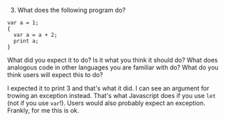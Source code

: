 3. What does the following program do?

```
var a = 1;
{
  var a = a + 2;
  print a;
}
```

What did you expect it to do? Is it what you think it should do? What does analogous code in other languages you are familiar with do? What do you think users will expect this to do?

I expected it to print 3 and that's what it did. I can see an argument for trowing an exception instead. That's what Javascript does if you use `let` (not if you use `var`!). Users would also probably expect an exception. Frankly, for me this is ok.
